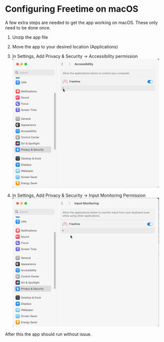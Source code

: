 # Configuring Freetime on macOS

A few extra steps are needed to get the app working on macOS.
These only need to be done once.


1. Unzip the app file

2. Move the app to your desired location (Applications)

2. In Settings,  Add Privacy & Security -> Accessibility permission
![](screenshots/macos_accessibilitypermissions.png)

3. In Settings, Add Privacy & Security -> Input Monitoring Permission
![](screenshots/macos_inputpermissions.png)

After this the app should run without issue.
